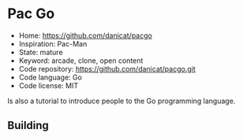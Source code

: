 # Pac Go

- Home: https://github.com/danicat/pacgo
- Inspiration: Pac-Man
- State: mature
- Keyword: arcade, clone, open content
- Code repository: https://github.com/danicat/pacgo.git
- Code language: Go
- Code license: MIT

Is also a tutorial to introduce people to the Go programming language.

## Building
